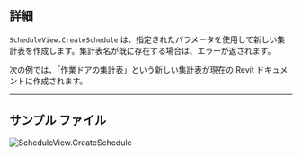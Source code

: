 ## 詳細
`ScheduleView.CreateSchedule` は、指定されたパラメータを使用して新しい集計表を作成します。集計表名が既に存在する場合は、エラーが返されます。

次の例では、「作業ドアの集計表」という新しい集計表が現在の Revit ドキュメントに作成されます。
___
## サンプル ファイル

![ScheduleView.CreateSchedule](./Revit.Elements.Views.ScheduleView.CreateSchedule_img.jpg)
